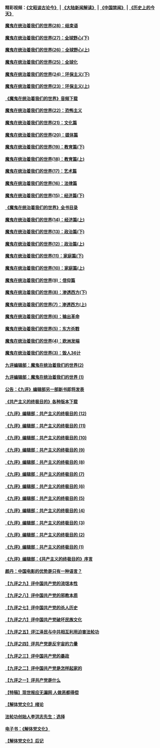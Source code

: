 #### 精彩视频：[《文昭谈古论今》](https://github.com/gfw-breaker/wenzhao/blob/master/README.md?t=01200030) | [《大陆新闻解读》](https://github.com/gfw-breaker/ntdtv-comedy/blob/master/README.md?t=01200030) | [《中国禁闻》](https://github.com/gfw-breaker/ntdtv-news/blob/master/README.md?t=01200030) | [《历史上的今天》](https://github.com/gfw-breaker/today-in-history/blob/master/README.md?t=01200030) 

#### [魔鬼在统治着我们的世界(28)：结束语](../pages/nsc422/n10936246.md?t=01200030) 

#### [魔鬼在统治着我们的世界(27)：全球野心(下)](../pages/nsc422/n10928319.md?t=01200030) 

#### [魔鬼在统治着我们的世界(26)：全球野心(上)](../pages/nsc422/n10900318.md?t=01200030) 

#### [魔鬼在统治着我们的世界(25)：全球化](../pages/nsc422/n10788205.md?t=01200030) 

#### [魔鬼在统治着我们的世界(24)：环保主义(下)](../pages/nsc422/n10695307.md?t=01200030) 

#### [魔鬼在统治着我们的世界(23)：环保主义(上)](../pages/nsc422/n10688613.md?t=01200030) 

#### [《魔鬼在统治着我们的世界》音频下载](../pages/nsc422/n10635553.md?t=01200030) 

#### [魔鬼在统治着我们的世界(22)：恐怖主义](../pages/nsc422/n10614727.md?t=01200030) 

#### [魔鬼在统治着我们的世界(21)：文化篇](../pages/nsc422/n10597706.md?t=01200030) 

#### [魔鬼在统治着我们的世界(20)：媒体篇](../pages/nsc422/n10586579.md?t=01200030) 

#### [魔鬼在统治着我们的世界(19)：教育篇(下)](../pages/nsc422/n10564808.md?t=01200030) 

#### [魔鬼在统治着我们的世界(18)：教育篇(上)](../pages/nsc422/n10526970.md?t=01200030) 

#### [魔鬼在统治着我们的世界(17)：艺术篇](../pages/nsc422/n10499093.md?t=01200030) 

#### [魔鬼在统治着我们的世界(16)：法律篇](../pages/nsc422/n10485969.md?t=01200030) 

#### [魔鬼在统治着我们的世界(15)：经济篇(下)](../pages/nsc422/n10469975.md?t=01200030) 

#### [《魔鬼在统治着我们的世界》全书目录](../pages/nsc422/n10464261.md?t=01200030) 

#### [魔鬼在统治着我们的世界(14)：经济篇(上)](../pages/nsc422/n10457370.md?t=01200030) 

#### [魔鬼在统治着我们的世界(13)：政治篇(下)](../pages/nsc422/n10448270.md?t=01200030) 

#### [魔鬼在统治着我们的世界(12)：政治篇(上)](../pages/nsc422/n10444576.md?t=01200030) 

#### [魔鬼在统治着我们的世界(11)：家庭篇(下)](../pages/nsc422/n10440961.md?t=01200030) 

#### [魔鬼在统治着我们的世界(10)：家庭篇(上)](../pages/nsc422/n10435448.md?t=01200030) 

#### [魔鬼在统治着我们的世界(9)：信仰篇](../pages/nsc422/n10432159.md?t=01200030) 

#### [魔鬼在统治着我们的世界(8)：渗透西方(下)](../pages/nsc422/n10429603.md?t=01200030) 

#### [魔鬼在统治着我们的世界(7)：渗透西方(上)](../pages/nsc422/n10426013.md?t=01200030) 

#### [魔鬼在统治着我们的世界(6)：输出革命](../pages/nsc422/n10421536.md?t=01200030) 

#### [魔鬼在统治着我们的世界(5)：东方杀戮](../pages/nsc422/n10417707.md?t=01200030) 

#### [魔鬼在统治着我们的世界(4)：欧洲发端](../pages/nsc422/n10414890.md?t=01200030) 

#### [魔鬼在统治着我们的世界(3)：毁人36计](../pages/nsc422/n10411583.md?t=01200030) 

#### [九评编辑部：魔鬼在统治着我们的世界(2)](../pages/nsc422/n10410036.md?t=01200030) 

#### [九评编辑部：魔鬼在统治着我们的世界 (1)](../pages/nsc422/n10406825.md?t=01200030) 

#### [公告：《九评》编辑部另一部新书即将发表](../pages/nsc422/n10405104.md?t=01200030) 

#### [《共产主义的终极目的》各种版本下载](../pages/nsc422/n10022138.md?t=01200030) 

#### [《九评》编辑部：共产主义的终极目的 (12)](../pages/nsc422/n9933272.md?t=01200030) 

#### [《九评》编辑部：共产主义的终极目的 (11)](../pages/nsc422/n9924973.md?t=01200030) 

#### [《九评》编辑部：共产主义的终极目的 (10)](../pages/nsc422/n9920883.md?t=01200030) 

#### [《九评》编辑部：共产主义的终极目的 (9)](../pages/nsc422/n9916363.md?t=01200030) 

#### [《九评》编辑部：共产主义的终极目的 (8)](../pages/nsc422/n9912488.md?t=01200030) 

#### [《九评》编辑部：共产主义的终极目的 (7)](../pages/nsc422/n9901176.md?t=01200030) 

#### [《九评》编辑部：共产主义的终极目的 (6)](../pages/nsc422/n9899359.md?t=01200030) 

#### [《九评》编辑部：共产主义的终极目的 (5)](../pages/nsc422/n9893174.md?t=01200030) 

#### [《九评》编辑部：共产主义的终极目的 (4)](../pages/nsc422/n9891246.md?t=01200030) 

#### [《九评》编辑部：共产主义的终极目的 (3)](../pages/nsc422/n9879879.md?t=01200030) 

#### [《九评》编辑部：共产主义的终极目的 (2)](../pages/nsc422/n9876205.md?t=01200030) 

#### [《九评》编辑部：共产主义的终极目的 (1)](../pages/nsc422/n9865857.md?t=01200030) 

#### [《九评》编辑部：《共产主义的终极目的》序言](../pages/nsc422/n9862666.md?t=01200030) 

#### [颜丹：中国电影的优势是只有一种语言？](../pages/nsc422/n9583062.md?t=01200030) 

#### [【九评之九】评中国共产党的流氓本性](../pages/nsc422/n737542.md?t=01200030) 

#### [【九评之八】评中国共产党的邪教本质](../pages/nsc422/n735942.md?t=01200030) 

#### [【九评之七】评中国共产党的杀人历史](../pages/nsc422/n733806.md?t=01200030) 

#### [【九评之六】评中国共产党破坏民族文化](../pages/nsc422/n731667.md?t=01200030) 

#### [【九评之五】评江泽民与中共相互利用迫害法轮功](../pages/nsc422/n730058.md?t=01200030) 

#### [【九评之四】评共产党是反宇宙的力量](../pages/nsc422/n727814.md?t=01200030) 

#### [【九评之三】评中国共产党的暴政](../pages/nsc422/n725597.md?t=01200030) 

#### [【九评之二】评中国共产党是怎样起家的](../pages/nsc422/n723946.md?t=01200030) 

#### [【九评之一】评共产党是什么](../pages/nsc422/n722529.md?t=01200030) 

#### [【特稿】现世报应无漏网 人做恶都得偿](../pages/nsc422/n4215167.md?t=01200030) 

#### [【解体党文化】绪论](../pages/nsc422/n1449356.md?t=01200030) 

#### [法轮功创始人李洪志先生：选择](../pages/nsc422/n3580738.md?t=01200030) 

#### [电子书：《解体党文化》](../pages/nsc422/n1573484.md?t=01200030) 

#### [【解体党文化】后记](../pages/nsc422/n1531999.md?t=01200030) 

